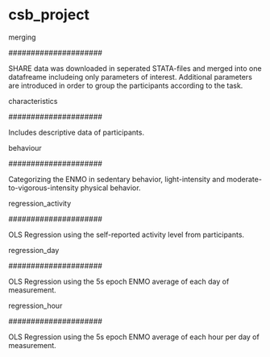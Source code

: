 # csb_project

merging

#####################

SHARE data was downloaded in seperated STATA-files and merged into one datafreame includeing only parameters of interest.
Additional parameters are introduced in order to group the participants according to the task.


characteristics

#####################

Includes descriptive data of participants.


behaviour

#####################

Categorizing the ENMO in sedentary behavior, light-intensity and moderate-to-vigorous-intensity physical behavior.


regression_activity

#####################

OLS Regression using the self-reported activity level from participants.


regression_day

#####################

OLS Regression using the 5s epoch ENMO average of each day of measurement.


regression_hour

#####################

OLS Regression using the 5s epoch ENMO average of each hour per day of measurement.


